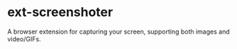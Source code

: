 # ext-screenshoter
A browser extension for capturing your screen, supporting both images and video/GIFs.
